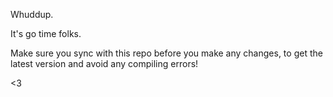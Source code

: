 Whuddup. 

It's go time folks.

Make sure you sync with this repo before you make any changes, to get the latest version and avoid any compiling errors!

<3